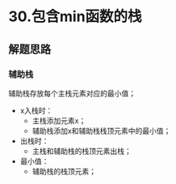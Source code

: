 # 30.包含min函数的栈

## 解题思路

### 辅助栈

辅助栈存放每个主栈元素对应的最小值；

- x入栈时：
  - 主栈添加元素x；
  - 辅助栈添加x和辅助栈栈顶元素中的最小值；
- 出栈时：
  - 主栈和辅助栈的栈顶元素出栈；
- 最小值：
  - 辅助栈的栈顶元素；